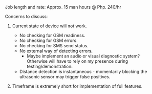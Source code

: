 Job length and rate:
Approx. 15 man hours @ Php. 240/hr

Concerns to discuss:
1. Current state of device will not work.
   - No checking for GSM readiness.
   - No checking for GSM errors.
   - No checking for SMS send status.
   - No external way of detecting errors.
     - Maybe implement an audio or visual diagnostic system? Otherwise will have to rely on my presence during testing/demonstration.
   - Distance detection is instantaneous - momentarily blocking the ultrasonic sensor may trigger false positives.

2. Timeframe is extremely short for implementation of full features.
